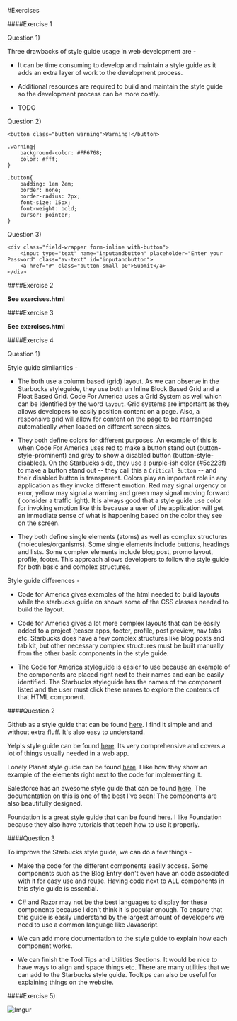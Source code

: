 #Exercises 

####Exercise 1

Question 1)

Three drawbacks of style guide usage in web development are -

- It can be time consuming to develop and maintain a style guide as it adds an extra layer of work to the development process.

- Additional resources are required to build and maintain the style guide so the development process can be more costly.

- TODO

Question 2)

	<button class="button warning">Warning!</button>

	.warning{
		background-color: #FF6768; 
		color: #fff; 	
	}

	.button{
		padding: 1em 2em; 
		border: none; 
		border-radius: 2px; 
		font-size: 15px; 
		font-weight: bold; 
		cursor: pointer;
	}

Question 3)


	<div class="field-wrapper form-inline with-button">
        <input type="text" name="inputandbutton" placeholder="Enter your Password" class="av-text" id="inputandbutton">
        <a href="#" class="button-small p0">Submit</a>
	</div>


####Exercise 2

**See exercises.html**

####Exercise 3

**See exercises.html**

####Exercise 4

Question 1)

Style guide similarities -

- The both use a column based (grid) layout. As we can observe in the Starbucks styleguide, they use both an Inline Block Based Grid and a Float Based Grid. Code For America uses a Grid System as well which can be identified by the word `layout`. Grid systems are important as they allows developers to easily position content on a page. Also, a responsive grid will allow for content on the page to be rearranged automatically when loaded on different screen sizes. 

- They both define colors for different purposes. An example of this is when Code For America uses red to make a button stand out (button-style-prominent) and grey to show a disabled button (button-style-disabled). On the Starbucks side, they use a purple-ish color (#5c223f) to make a button stand out -- they call this a `Critical Button` -- and their disabled button is transparent. Colors play an important role in any application as they invoke different emotion. Red may signal urgency or error, yellow may signal a warning and green may signal moving forward ( consider a traffic light). It is always good that a style guide use color for invoking emotion like this because a user of the application will get an immediate sense of what is happening based on the color they see on the screen. 

- They both define single elements (atoms) as well as complex structures (molecules/organisms). Some single elements include buttons, headings and lists. Some complex elements include blog post, promo layout, profile, footer. This approach allows developers to follow the style guide for both basic and complex structures. 

Style guide differences -

- Code for America gives examples of the html needed to build layouts while the starbucks guide on shows some of the CSS classes needed to build the layout. 

- Code for America gives a lot more complex layouts that can be easily added to a project (teaser apps, footer, profile, post preview, nav tabs etc. Starbucks does have a few complex structures like blog posts and tab kit, but other necessary complex structures must be built manually from the other basic components in the style guide. 

- The Code for America styleguide is easier to use because an example of the components are placed right next to their names and can be easily identified. The Starbucks styleguide has the names of the component listed and the user must click these names to explore the contents of that HTML component. 

####Question 2

Github as a style guide that can be found [here](http://primercss.io/scaffolding/). I find it simple and and without extra fluff. It's also easy to understand.

Yelp's style guide can be found [here](http://www.yelp.com/styleguide). Its very comprehensive and covers a lot of things usually needed in a web app. 

Lonely Planet style guide can be found [here](http://rizzo.lonelyplanet.com/styleguide). I like how they show an example of the elements right next to the code for implementing it. 

Salesforce has an awesome style guide that can be found [here](https://www.lightningdesignsystem.com/). The documentation on this is one of the best I've seen! The components are also beautifully designed. 

Foundation is a great style guide that can be found [here](http://foundation.zurb.com/sites/docs/). I like Foundation because they also have tutorials that teach how to use it properly. 

####Question 3

To improve the Starbucks style guide, we can do a few things -

- Make the code for the different components easily access. Some components such as the Blog Entry don't even have an code associated with it for easy use and reuse. Having code next to ALL components in this style guide is essential. 

- C# and Razor may not be the best languages to display for these components because I don't think it is popular enough. To ensure that this guide is easily understand by the largest amount of developers we need to use a common language like Javascript. 

- We can add more documentation to the style guide to explain how each component works. 

- We can finish the Tool Tips and Utilities Sections. It would be nice to have ways to align and space things etc. There are many utilities that we can add to the Starbucks style guide. Tooltips can also be useful for explaining things on the website.



####Exercise 5)

![Imgur](http://i.imgur.com/jNym92h.png)




